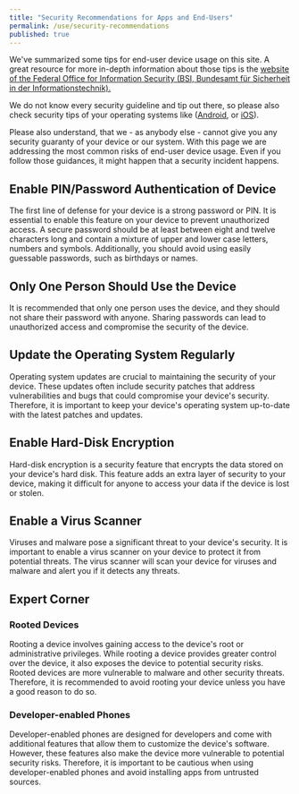 ```yaml
---
title: "Security Recommendations for Apps and End-Users"
permalink: /use/security-recommendations
published: true
---
```


We've summarized some tips for end-user device usage on this site. A great resource for more in-depth information about those tips is the [website of the Federal Office for Information Security (BSI, Bundesamt für Sicherheit in der Informationstechnik).](https://www.bsi.bund.de/EN/Themen/Verbraucherinnen-und-Verbraucher/Informationen-und-Empfehlungen/Cyber-Sicherheitsempfehlungen/Basisschutz-fuer-Computer-Mobilgeraete/Schutz-fuer-Mobilgeraete/Sicherheit-bei-Apps/sicherheit-bei-apps_node.html)

We do not know every security guideline and tip out there, so please also check security tips of your operating systems like ([Android](https://www.android.com/intl/safety/), or [iOS](https://support.apple.com/guide/security/welcome/web)).

Please also understand, that we - as anybody else - cannot give you any security guaranty of your device or our system. With this page we are addressing the most common risks of end-user device usage. Even if you follow those guidances, it might happen that a security incident happens.

## Enable PIN/Password Authentication of Device

The first line of defense for your device is a strong password or PIN. It is essential to enable this feature on your device to prevent unauthorized access. A secure password should be at least between eight and twelve characters long and contain a mixture of upper and lower case letters, numbers and symbols. Additionally, you should avoid using easily guessable passwords, such as birthdays or names.

## Only One Person Should Use the Device

It is recommended that only one person uses the device, and they should not share their password with anyone. Sharing passwords can lead to unauthorized access and compromise the security of the device.

## Update the Operating System Regularly

Operating system updates are crucial to maintaining the security of your device. These updates often include security patches that address vulnerabilities and bugs that could compromise your device's security. Therefore, it is important to keep your device's operating system up-to-date with the latest patches and updates.

## Enable Hard-Disk Encryption

Hard-disk encryption is a security feature that encrypts the data stored on your device's hard disk. This feature adds an extra layer of security to your device, making it difficult for anyone to access your data if the device is lost or stolen.

## Enable a Virus Scanner

Viruses and malware pose a significant threat to your device's security. It is important to enable a virus scanner on your device to protect it from potential threats. The virus scanner will scan your device for viruses and malware and alert you if it detects any threats.

## Expert Corner

### Rooted Devices

Rooting a device involves gaining access to the device's root or administrative privileges. While rooting a device provides greater control over the device, it also exposes the device to potential security risks. Rooted devices are more vulnerable to malware and other security threats. Therefore, it is recommended to avoid rooting your device unless you have a good reason to do so.

### Developer-enabled Phones

Developer-enabled phones are designed for developers and come with additional features that allow them to customize the device's software. However, these features also make the device more vulnerable to potential security risks. Therefore, it is important to be cautious when using developer-enabled phones and avoid installing apps from untrusted sources.
